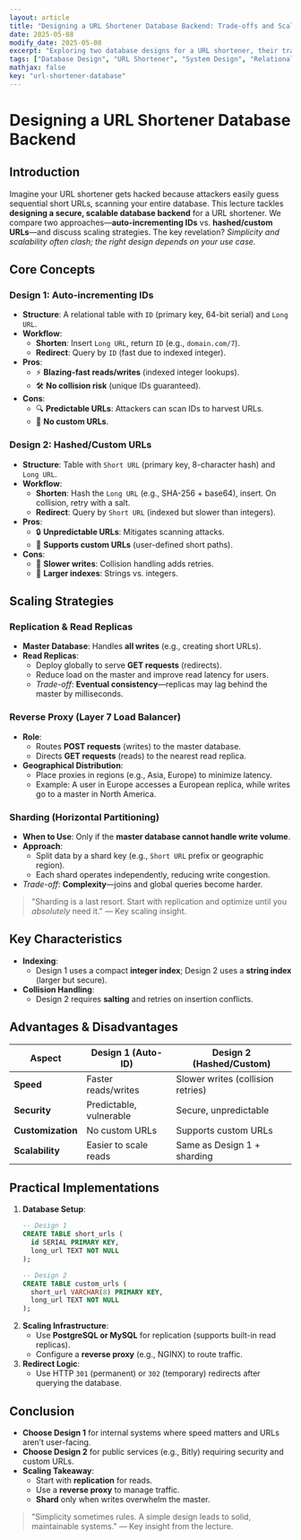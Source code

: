 ```yaml
---
layout: article
title: "Designing a URL Shortener Database Backend: Trade-offs and Scaling"
date: 2025-05-08
modify_date: 2025-05-08
excerpt: "Exploring two database designs for a URL shortener, their trade-offs, and scaling strategies to balance speed, security, and scalability."
tags: ["Database Design", "URL Shortener", "System Design", "Relational Databases", "Scaling", "Sharding", "Replication"]
mathjax: false
key: "url-shortener-database"
---
```


# Designing a URL Shortener Database Backend

## Introduction
Imagine your URL shortener gets hacked because attackers easily guess sequential short URLs, scanning your entire database. This lecture tackles **designing a secure, scalable database backend** for a URL shortener. We compare two approaches—**auto-incrementing IDs** vs. **hashed/custom URLs**—and discuss scaling strategies. The key revelation? *Simplicity and scalability often clash; the right design depends on your use case.*

## Core Concepts

### Design 1: Auto-incrementing IDs
- **Structure**: A relational table with `ID` (primary key, 64-bit serial) and `Long URL`.
- **Workflow**:
  - **Shorten**: Insert `Long URL`, return `ID` (e.g., `domain.com/7`).
  - **Redirect**: Query by `ID` (fast due to indexed integer).
- **Pros**:  
  - ⚡ **Blazing-fast reads/writes** (indexed integer lookups).  
  - 🛠️ **No collision risk** (unique IDs guaranteed).  
- **Cons**:  
  - 🔍 **Predictable URLs**: Attackers can scan IDs to harvest URLs.  
  - 🚫 **No custom URLs**.

### Design 2: Hashed/Custom URLs
- **Structure**: Table with `Short URL` (primary key, 8-character hash) and `Long URL`.
- **Workflow**:
  - **Shorten**: Hash the `Long URL` (e.g., SHA-256 + base64), insert. On collision, retry with a salt.
  - **Redirect**: Query by `Short URL` (indexed but slower than integers).
- **Pros**:  
  - 🔒 **Unpredictable URLs**: Mitigates scanning attacks.  
  - 🎨 **Supports custom URLs** (user-defined short paths).  
- **Cons**:  
  - 🐢 **Slower writes**: Collision handling adds retries.  
  - 💾 **Larger indexes**: Strings vs. integers.

## Scaling Strategies

### Replication & Read Replicas
- **Master Database**: Handles **all writes** (e.g., creating short URLs).  
- **Read Replicas**:  
  - Deploy globally to serve **GET requests** (redirects).  
  - Reduce load on the master and improve read latency for users.  
  - *Trade-off*: **Eventual consistency**—replicas may lag behind the master by milliseconds.  

### Reverse Proxy (Layer 7 Load Balancer)
- **Role**:  
  - Routes **POST requests** (writes) to the master database.  
  - Directs **GET requests** (reads) to the nearest read replica.  
- **Geographical Distribution**:  
  - Place proxies in regions (e.g., Asia, Europe) to minimize latency.  
  - Example: A user in Europe accesses a European replica, while writes go to a master in North America.  

### Sharding (Horizontal Partitioning)
- **When to Use**: Only if the **master database cannot handle write volume**.  
- **Approach**:  
  - Split data by a shard key (e.g., `Short URL` prefix or geographic region).  
  - Each shard operates independently, reducing write congestion.  
- *Trade-off*: **Complexity**—joins and global queries become harder.  

> "Sharding is a last resort. Start with replication and optimize until you *absolutely* need it." — Key scaling insight.

## Key Characteristics
- **Indexing**:  
  - Design 1 uses a compact **integer index**; Design 2 uses a **string index** (larger but secure).  
- **Collision Handling**:  
  - Design 2 requires **salting** and retries on insertion conflicts.  

## Advantages & Disadvantages

| **Aspect**         | Design 1 (Auto-ID)          | Design 2 (Hashed/Custom)       |
|---------------------|-----------------------------|---------------------------------|
| **Speed**           | Faster reads/writes         | Slower writes (collision retries) |
| **Security**        | Predictable, vulnerable     | Secure, unpredictable           |
| **Customization**   | No custom URLs              | Supports custom URLs            |
| **Scalability**     | Easier to scale reads       | Same as Design 1 + sharding     |

## Practical Implementations
1. **Database Setup**:
   ```sql
   -- Design 1
   CREATE TABLE short_urls (
     id SERIAL PRIMARY KEY,
     long_url TEXT NOT NULL
   );

   -- Design 2
   CREATE TABLE custom_urls (
     short_url VARCHAR(8) PRIMARY KEY,
     long_url TEXT NOT NULL
   );
   ```
2. **Scaling Infrastructure**:  
   - Use **PostgreSQL or MySQL** for replication (supports built-in read replicas).  
   - Configure a **reverse proxy** (e.g., NGINX) to route traffic.  
3. **Redirect Logic**:  
   - Use HTTP `301` (permanent) or `302` (temporary) redirects after querying the database.  

## Conclusion
- **Choose Design 1** for internal systems where speed matters and URLs aren’t user-facing.  
- **Choose Design 2** for public services (e.g., Bitly) requiring security and custom URLs.  
- **Scaling Takeaway**:  
  - Start with **replication** for reads.  
  - Use a **reverse proxy** to manage traffic.  
  - **Shard** only when writes overwhelm the master.  

> "Simplicity sometimes rules. A simple design leads to solid, maintainable systems." — Key insight from the lecture.
